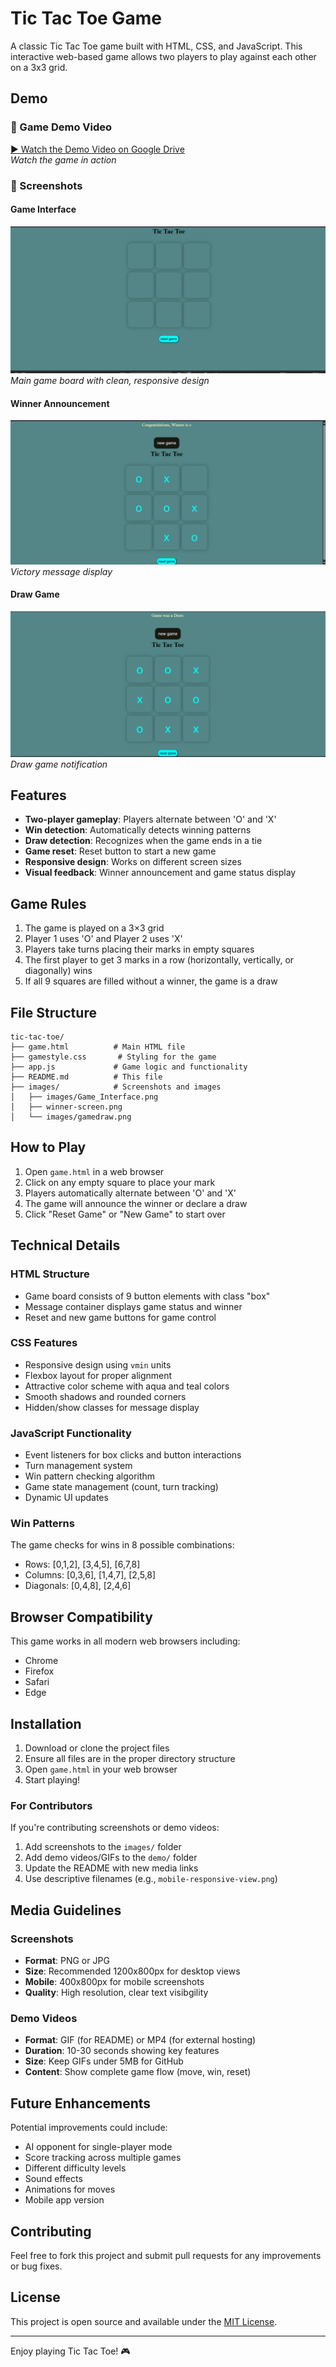 # Tic Tac Toe Game

A classic Tic Tac Toe game built with HTML, CSS, and JavaScript. This interactive web-based game allows two players to play against each other on a 3x3 grid.

## Demo
### 🎥 Game Demo Video
[▶️ Watch the Demo Video on Google Drive](https://drive.google.com/file/d/152N6rJWCuYOTBz6Eanl5nLC5k_MNaO1g/view?usp=sharing)  
*Watch the game in action*

### 📸 Screenshots

#### Game Interface
![Game Interface](images/Game_Interface.png)
*Main game board with clean, responsive design*

#### Winner Announcement
![Winner Screen](images/winner.png)
*Victory message display*

#### Draw Game
![Draw Screen](images/gamedraw.png)
*Draw game notification*

## Features

- **Two-player gameplay**: Players alternate between 'O' and 'X'
- **Win detection**: Automatically detects winning patterns
- **Draw detection**: Recognizes when the game ends in a tie
- **Game reset**: Reset button to start a new game
- **Responsive design**: Works on different screen sizes
- **Visual feedback**: Winner announcement and game status display

## Game Rules

1. The game is played on a 3×3 grid
2. Player 1 uses 'O' and Player 2 uses 'X'
3. Players take turns placing their marks in empty squares
4. The first player to get 3 marks in a row (horizontally, vertically, or diagonally) wins
5. If all 9 squares are filled without a winner, the game is a draw

## File Structure

```
tic-tac-toe/
├── game.html          # Main HTML file
├── gamestyle.css       # Styling for the game
├── app.js             # Game logic and functionality
├── README.md          # This file
├── images/            # Screenshots and images
│   ├── images/Game_Interface.png
│   ├── winner-screen.png
│   └── images/gamedraw.png
```

## How to Play

1. Open `game.html` in a web browser
2. Click on any empty square to place your mark
3. Players automatically alternate between 'O' and 'X'
4. The game will announce the winner or declare a draw
5. Click "Reset Game" or "New Game" to start over

## Technical Details

### HTML Structure
- Game board consists of 9 button elements with class "box"
- Message container displays game status and winner
- Reset and new game buttons for game control

### CSS Features
- Responsive design using `vmin` units
- Flexbox layout for proper alignment
- Attractive color scheme with aqua and teal colors
- Smooth shadows and rounded corners
- Hidden/show classes for message display

### JavaScript Functionality
- Event listeners for box clicks and button interactions
- Turn management system
- Win pattern checking algorithm
- Game state management (count, turn tracking)
- Dynamic UI updates

### Win Patterns
The game checks for wins in 8 possible combinations:
- Rows: [0,1,2], [3,4,5], [6,7,8]
- Columns: [0,3,6], [1,4,7], [2,5,8]
- Diagonals: [0,4,8], [2,4,6]

## Browser Compatibility

This game works in all modern web browsers including:
- Chrome
- Firefox
- Safari
- Edge

## Installation

1. Download or clone the project files
2. Ensure all files are in the proper directory structure
3. Open `game.html` in your web browser
4. Start playing!

### For Contributors
If you're contributing screenshots or demo videos:
1. Add screenshots to the `images/` folder
2. Add demo videos/GIFs to the `demo/` folder
3. Update the README with new media links
4. Use descriptive filenames (e.g., `mobile-responsive-view.png`)

## Media Guidelines

### Screenshots
- **Format**: PNG or JPG
- **Size**: Recommended 1200x800px for desktop views
- **Mobile**: 400x800px for mobile screenshots
- **Quality**: High resolution, clear text visibgility

### Demo Videos
- **Format**: GIF (for README) or MP4 (for external hosting)
- **Duration**: 10-30 seconds showing key features
- **Size**: Keep GIFs under 5MB for GitHub
- **Content**: Show complete game flow (move, win, reset)

## Future Enhancements

Potential improvements could include:
- AI opponent for single-player mode
- Score tracking across multiple games
- Different difficulty levels
- Sound effects
- Animations for moves
- Mobile app version

## Contributing

Feel free to fork this project and submit pull requests for any improvements or bug fixes.

## License

This project is open source and available under the [MIT License](LICENSE).

---

Enjoy playing Tic Tac Toe! 🎮
